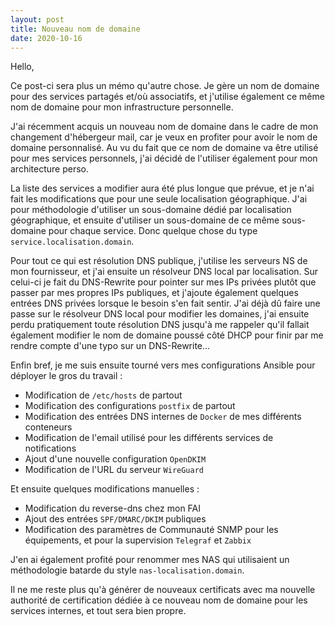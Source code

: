 ```yaml
---
layout: post
title: Nouveau nom de domaine
date: 2020-10-16
---
```


Hello,

Ce post-ci sera plus un mémo qu'autre chose. Je gère un nom de domaine pour des services partagés et/où associatifs, et j'utilise également ce même nom de domaine pour mon infrastructure personnelle.

J'ai récemment acquis un nouveau nom de domaine dans le cadre de mon changement d'hébergeur mail, car je veux en profiter pour avoir le nom de domaine personnalisé. Au vu du fait que ce nom de domaine va être utilisé pour mes services personnels, j'ai décidé de l'utiliser également pour mon architecture perso.

La liste des services a modifier aura été plus longue que prévue, et je n'ai fait les modifications que pour une seule localisation géographique. J'ai pour méthodologie d'utiliser un sous-domaine dédié par localisation géographique, et ensuite d'utiliser un sous-domaine de ce même sous-domaine pour chaque service. Donc quelque chose du type `service.localisation.domain`.

Pour tout ce qui est résolution DNS publique, j'utilise les serveurs NS de mon fournisseur, et j'ai ensuite un résolveur DNS local par localisation. Sur celui-ci je fait du DNS-Rewrite pour pointer sur mes IPs privées plutôt que passer par mes propres IPs publiques, et j'ajoute également quelques entrées DNS privées lorsque le besoin s'en fait sentir. J'ai déjà dû faire une passe sur le résolveur DNS local pour modifier les domaines, j'ai ensuite perdu pratiquement toute résolution DNS jusqu'à me rappeler qu'il fallait également modifier le nom de domaine poussé côté DHCP pour finir par me rendre compte d'une typo sur un DNS-Rewrite...

Enfin bref, je me suis ensuite tourné vers mes configurations Ansible pour déployer le gros du travail :
- Modification de `/etc/hosts` de partout
- Modification des configurations `postfix` de partout
- Modification des entrées DNS internes de `Docker` de mes différents conteneurs
- Modification de l'email utilisé pour les différents services de notifications
- Ajout d'une nouvelle configuration `OpenDKIM`
- Modification de l'URL du serveur `WireGuard`

Et ensuite quelques modifications manuelles :
- Modification du reverse-dns chez mon FAI
- Ajout des entrées `SPF/DMARC/DKIM` publiques
- Modification des paramètres de Communauté SNMP pour les équipements, et pour la supervision `Telegraf` et `Zabbix`

J'en ai également profité pour renommer mes NAS qui utilisaient un méthodologie batarde du style `nas-localisation.domain`.

Il ne me reste plus qu'à générer de nouveaux certificats avec ma nouvelle authorité de certification dédiée à ce nouveau nom de domaine pour les services internes, et tout sera bien propre.
